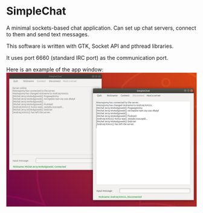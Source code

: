 # SimpleChat
A minimal sockets-based chat application. Can set up chat servers, connect to them and send text messages.


This software is written with GTK, Socket API and pthread libraries. 

It uses port 6660 (standard IRC port) as the communication port.


Here is an example of the app window:
![chat example](chat_example.png)
